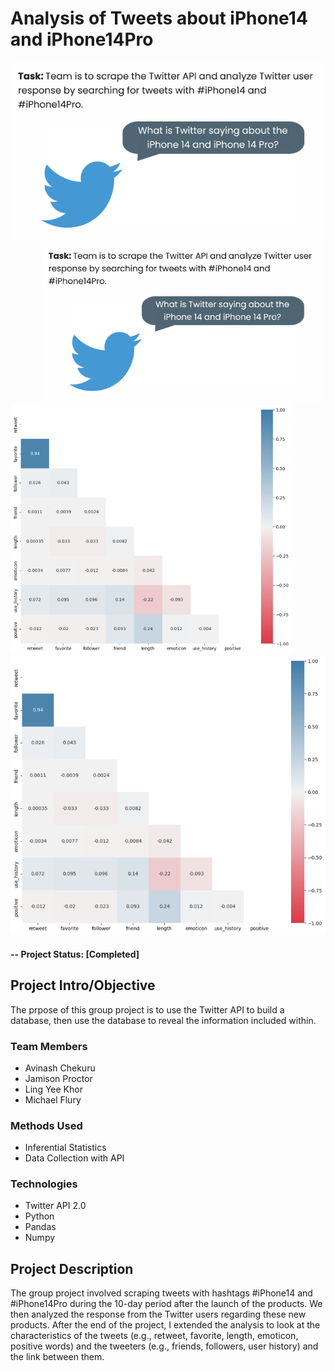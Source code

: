 # Analysis of Tweets about iPhone14 and iPhone14Pro

![Presentation slide](reports/img/presentpic.png)
<img src="reports/img/presentpic.png" width="450" hspace="50"> <img src="reports/img/heatmap.png" width="450">
![Correlation heatmap of tweets and tweeters](reports/img/heatmap.png)

#### -- Project Status: [Completed]

## Project Intro/Objective
The prpose of this group project is to use the Twitter API to build a database, then use the database to reveal the information included within. 

### Team Members
* Avinash Chekuru
* Jamison Proctor
* Ling Yee Khor
* Michael Flury

### Methods Used
* Inferential Statistics
* Data Collection with API

### Technologies
* Twitter API 2.0
* Python
* Pandas
* Numpy

## Project Description
The group project involved scraping tweets with hashtags #iPhone14 and #iPhone14Pro during the 10-day period after the launch of the products. We then analyzed the response from the Twitter users regarding these new products. After the end of the project, I extended the analysis to look at the characteristics of the tweets (e.g., retweet, favorite, length, emoticon, positive words) and the tweeters (e.g., friends, followers, user history) and the link between them.
